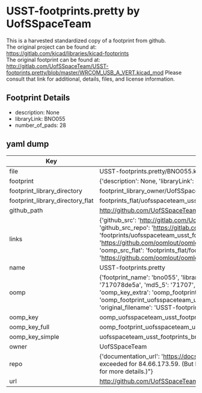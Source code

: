 # USST-footprints.pretty by UofSSpaceTeam  
This is a harvested standardized copy of a footprint from github.  
The original project can be found at:  
https://gitlab.com/kicad/libraries/kicad-footprints  
The original footprint can be found at:
http://gitlab.com/UofSSpaceTeam/USST-footprints.pretty/blob/master/WRCOM_USB_A_VERT.kicad_mod
Please consult that link for additional, details, files, and license information.  
## Footprint Details
* description: None  
* libraryLink: BNO055  
* number_of_pads: 28  
## yaml dump  
| Key | Value |  
| --- | --- |  
| file | USST-footprints.pretty/BNO055.kicad_mod |  
| footprint | {'description': None, 'libraryLink': 'BNO055', 'number_of_pads': 28} |  
| footprint_library_directory | footprint_library_owner/UofSSpaceTeam_USST-footprints.pretty |  
| footprint_library_directory_flat | footprints_flat/uofsspaceteam_usst_footprints_bno055/working |  
| github_path | http://github.com/UofSSpaceTeam/USST-footprints.pretty/blob/master/BNO055.kicad_mod |  
| links | {'github_src': 'http://gitlab.com/UofSSpaceTeam/USST-footprints.pretty/blob/master/WRCOM_USB_A_VERT.kicad_mod', 'github_src_repo': 'https://gitlab.com/kicad/libraries/kicad-footprints', 'oomp_bot': 'footprints/uofsspaceteam_usst_footprints_bno055/working', 'oomp_bot_github': 'https://github.com/oomlout/oomlout_oomp_footprint_bot/tree/main/footprints/uofsspaceteam_usst_footprints_bno055/working', 'oomp_src_flat': 'footprints_flat/footprints_flat/uofsspaceteam_usst_footprints_bno055/working', 'oomp_src_flat_github': 'https://github.com/oomlout/oomlout_oomp_footprint_src/tree/main/footprints_flat/uofsspaceteam_usst_footprints_bno055/working'} |  
| name | USST-footprints.pretty |  
| oomp | {'footprint_name': 'bno055', 'library_name': 'usst_footprints', 'md5': '717078de5a7cb660b257871ce18f8ac2', 'md5_10': '717078de5a', 'md5_5': '71707', 'md5_6': '717078', 'oomp_key': 'oomp_uofsspaceteam_usst_footprints_bno055', 'oomp_key_extra': 'oomp_footprint_uofsspaceteam_usst_footprints_bno055', 'oomp_key_full': 'oomp_footprint_uofsspaceteam_usst_footprints_bno055_717078', 'oomp_key_simple': 'uofsspaceteam_usst_footprints_bno055', 'original_filename': 'USST-footprints.pretty/BNO055.kicad_mod', 'owner_name': 'uofsspaceteam'} |  
| oomp_key | oomp_uofsspaceteam_usst_footprints_bno055 |  
| oomp_key_full | oomp_footprint_uofsspaceteam_usst_footprints_bno055 |  
| oomp_key_simple | uofsspaceteam_usst_footprints_bno055 |  
| owner | UofSSpaceTeam |  
| repo | {'documentation_url': 'https://docs.github.com/rest/overview/resources-in-the-rest-api#rate-limiting', 'message': "API rate limit exceeded for 84.66.173.59. (But here's the good news: Authenticated requests get a higher rate limit. Check out the documentation for more details.)"} |  
| url | http://github.com/UofSSpaceTeam/USST-footprints.pretty |  

